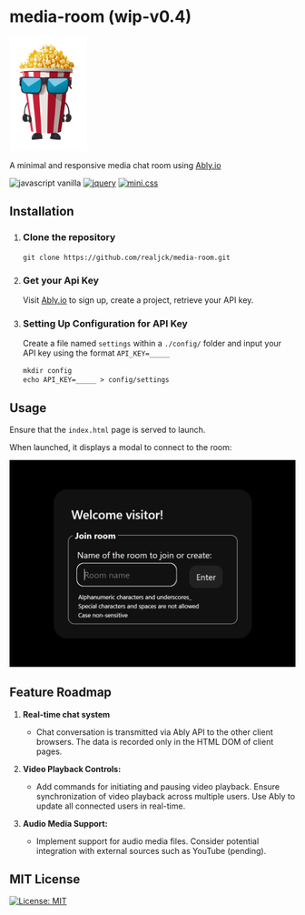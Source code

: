 # media-room (wip-v0.4)

<img src="./assets/images/mascot.svg" alt="popcorn mascot" height="200">

A minimal and responsive media chat room using [Ably.io](https://ably.com/)

![javascript vanilla](https://img.shields.io/badge/javascript-grey?logo=javascript)
[![jquery](https://img.shields.io/badge/jquery-0865a7?logo=jquery)](https://jquery.com/)
[![mini.css](https://img.shields.io/badge/mini.css-f22f21)](https://minicss.us/)

## Installation

1) ### Clone the repository

    ~~~~
    git clone https://github.com/realjck/media-room.git
    ~~~~

2) ### Get your Api Key

    Visit [Ably.io](https://ably.io) to sign up, create a project, retrieve your API key.

3) ### Setting Up Configuration for API Key

    Create a file named `settings` within a `./config/` folder and input your API key using the format `API_KEY=_____`

    ~~~~
    mkdir config
    echo API_KEY=_____ > config/settings
    ~~~~

## Usage

Ensure that the `index.html` page is served to launch.

When launched, it displays a modal to connect to the room:

<img src="./web/assets/images/screenshots/ss1.jpg" alt="screenshot">

## Feature Roadmap

1) **Real-time chat system**

	- Chat conversation is transmitted via Ably API to the other client browsers. The data is recorded only in the HTML DOM of client pages.

2) **Video Playback Controls:**

   - Add commands for initiating and pausing video playback.
   Ensure synchronization of video playback across multiple users.
   Use Ably to update all connected users in real-time.

3) **Audio Media Support:**

   - Implement support for audio media files.
   Consider potential integration with external sources such as YouTube (pending).

## MIT License

[![License: MIT](https://img.shields.io/badge/License-MIT-yellow.svg)](https://github.com/realjck/media-room/blob/main/LICENSE)
